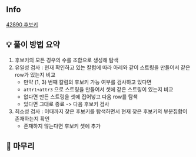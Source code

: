## Info
[42890 후보키](https://school.programmers.co.kr/learn/courses/30/lessons/42890)

## 💡 풀이 방법 요약
1. 후보키의 모든 경우의 수를 조합으로 생성해 탐색
2. 유일성 검사 : 현재 확인하고 있는 칼럼에 따라 아레와 같이 스트링을 만들어서 같은 row가 있는지 비교
    - 만약 (1, 3) 번째 칼럼의 후보키 가능 여부를 검사하고 있다면
    - `attr1+attr3` 으로 스트링을 만들어서 셋에 같은 스트링이 있는지 비교
    - 없다면 만든 스트링을 셋에 집어넣고 다음 row를 탐색
    - 있다면 그대로 종료 -> 다음 후보키 검사
3. 최소성 검사 : 이때까지 찾은 후보키를 탐색하면서 현재 찾은 후보키의 부분집합이 존재하는지 확인
   - 존재하지 않는다면 후보키 셋에 추가
## 🙂 마무리

